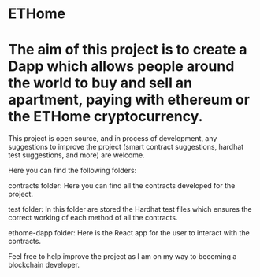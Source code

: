 # ETHome

The aim of this project is to create a Dapp which allows people around the world to buy and sell an apartment, paying with ethereum or the ETHome cryptocurrency.
=======
This project is open source, and in process of development, any suggestions to improve the project (smart contract suggestions, hardhat test suggestions, and more) are welcome.

Here you can find the following folders:

contracts folder: Here you can find all the contracts developed for the project.

test folder: In this folder are stored the Hardhat test files which ensures the correct working of each method of all the contracts.

ethome-dapp folder: Here is the React app for the user to interact with the contracts.

Feel free to help improve the project as I am on my way to becoming a blockchain developer.

